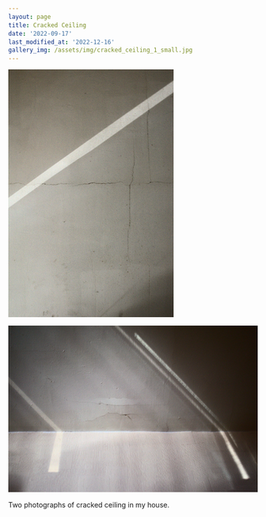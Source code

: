 ```yaml
---
layout: page
title: Cracked Ceiling
date: '2022-09-17'
last_modified_at: '2022-12-16'
gallery_img: /assets/img/cracked_ceiling_1_small.jpg
---
```


[![](/assets/img/cracked_ceiling_1_small.jpg)](/assets/img/cracked_ceiling_1.jpg)

[![](/assets/img/cracked_ceiling_2_small.jpg)](/assets/img/cracked_ceiling_2.jpg)

Two photographs of cracked ceiling in my house.
